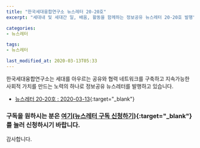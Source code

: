 ```yaml
---
title: "한국세대융합연구소 뉴스레터 20-20호"
excerpt: "세대내 및 세대간 일, 배움, 활동을 함께하는 정보공유 뉴스레터 20-20호 발행"

categories:
- 뉴스레터

tags:
- 뉴스레터

last_modified_at: 2020-03-13T05:33
---
```


한국세대융합연구소는 세대를 아우르는 공유와 협력 네트워크를 구축하고 지속가능한 사회적 가치를 만드는 노력의 하나로 정보공유 뉴스레터를 발행하고 있습니다.

* [뉴스레터 20-20호 : 2020-03-13](https://drive.google.com/uc?export=view&id=1EHozmfBBYNsaI0U2ynlJdiatOSZZTU-V){:target="_blank"}


### 구독을 원하시는 분은 [여기(뉴스레터 구독 신청하기)](https://forms.gle/MJ5gVHCdunBXXWVB7){:target="_blank"} 를 눌러 신청하시기 바랍니다.


감사합니다.